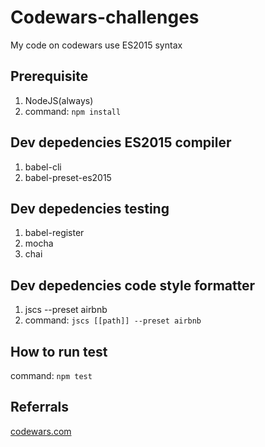 # Codewars-challenges
My code on codewars use ES2015 syntax

## Prerequisite
1. NodeJS(always)
2. command: `npm install`

## Dev depedencies ES2015 compiler
1. babel-cli
2. babel-preset-es2015

## Dev depedencies testing
1. babel-register
2. mocha
3. chai

## Dev depedencies code style formatter
1. jscs --preset airbnb
2. command: `jscs [[path]] --preset airbnb`

## How to run test
command: `npm test`

## Referrals‬
[codewars.com](www.codewars.com/r/snhjzQ)
